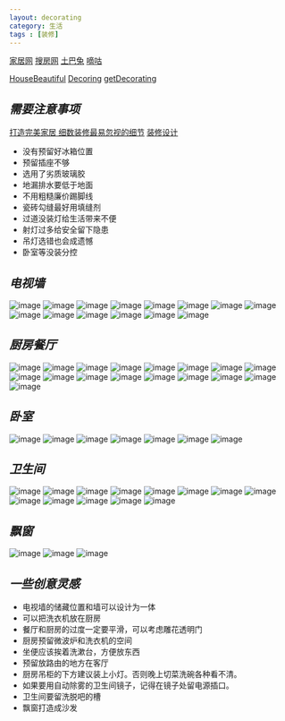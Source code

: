 ```yaml
---
layout: decorating
category: 生活
tags : [装修]
---
```


[家居网](http://zhuangxiu.pchouse.com.cn)
[搜房网](http://home.soufun.com/zhuangxiu)
[土巴兔](http://www.to8to.com)
[嘀咕](http://www.digu.com/sequare/hot/145969/145969)

[HouseBeautiful](http://www.housebeautiful.com/)
[Decoring](http://www.elledecor.com/)
[getDecorating](http://getdecorating.com/)

## *需要注意事项*

[打造完美家居 细数装修最易忽视的细节](http://zhuangxiu.pchouse.com.cn/48/482591_all.html#content_page_3)
[装修设计](http://www.zhihu.com/topic/19600073)


* 没有预留好冰箱位置
* 预留插座不够
* 选用了劣质玻璃胶
* 地漏排水要低于地面
* 不用粗糙廉价踢脚线
* 瓷砖勾缝最好用填缝剂
* 过道没装灯给生活带来不便
* 射灯过多给安全留下隐患
* 吊灯选错也会成遗憾
* 卧室等没装分控

## *电视墙*
![image](http://decorate.qiniudn.com/%E7%94%B5%E8%A7%86%E5%A2%99/1-101026114J3.jpg)
![image](http://decorate.qiniudn.com/%E7%94%B5%E8%A7%86%E5%A2%99/10892601_170240694145_2.jpg)
![image](http://decorate.qiniudn.com/%E7%94%B5%E8%A7%86%E5%A2%99/1291270086278_000.jpg)
![image](http://decorate.qiniudn.com/%E7%94%B5%E8%A7%86%E5%A2%99/13185788077368.jpg)
![image](http://decorate.qiniudn.com/%E7%94%B5%E8%A7%86%E5%A2%99/1622742504.164449186)
![image](http://decorate.qiniudn.com/%E7%94%B5%E8%A7%86%E5%A2%99/1_120102132016_2.jpg)
![image](http://decorate.qiniudn.com/%E7%94%B5%E8%A7%86%E5%A2%99/20100803221203394.jpg)
![image](http://decorate.qiniudn.com/%E7%94%B5%E8%A7%86%E5%A2%99/201201101424437366.jpg)
![image](http://decorate.qiniudn.com/%E7%94%B5%E8%A7%86%E5%A2%99/4feae4fe08dfc04fd408b00022279be3e0a3.jpg)
![image](http://decorate.qiniudn.com/%E7%94%B5%E8%A7%86%E5%A2%99/7355735_082951443127_2.jpg)
![image](http://decorate.qiniudn.com/%E7%94%B5%E8%A7%86%E5%A2%99/9858966_125408635100_2.jpg)
![image](http://decorate.qiniudn.com/%E7%94%B5%E8%A7%86%E5%A2%99/ik0lmozw.jpg)
![image](http://decorate.qiniudn.com/%E7%94%B5%E8%A7%86%E5%A2%99/img201004261272295103.jpg)
![image](http://www.aoooo.cn/pic1/035/03505.jpg)


## *厨房餐厅*
![image](http://decorate.qiniudn.com/%E5%8E%A8%E6%88%BF%E9%A4%90%E5%8E%85/490592_12.jpg)
![image](http://www.webjx.com/files/allimg/081025/2145590.jpg)
![image](http://pica.nipic.com/2007-12-22/20071222202122326_2.jpg)
![image](http://pica.nipic.com/2007-12-22/20071222201639387_2.jpg)
![image](https://encrypted-tbn1.gstatic.com/images?q=tbn:ANd9GcTTAgjDicdDcVS9G9ExLuXbDuL2VhTQK5Bh10l4U86oP93VG1VUTw)
![image](http://www.jiazhuang6.com/hbcms/upload/image/big/4b/4b9f135f90551dce7a1b0cf75ff76e00.jpg)
![image](http://pic.to8to.com/case/day_081018/20090218_6b68dc1019ce62945172FEhdTooDZww9.jpg)
![image](http://img4.duitang.com/uploads/item/201302/25/20130225114322_cycfY.thumb.600_0.jpeg)
![image](http://cdn.duitang.com/uploads/item/201212/22/20121222001548_dEKWE.thumb.600_0.jpeg)
![image](http://image01.baixingstatic.com/01/5136fc43061fc04e1209e1c034d29be3e0a3.jpg)
![image](http://img6.house365.com/upload/2013/04/17/1366166889516e0d69803c6.jpg)
![image](http://image01.baixingstatic.com/01/513948ae045a8044620b98e0494e9be3e0a3.jpg)
![image](http://t0.gstatic.com/images?q=tbn:ANd9GcQmbxqasr0Nm1IyWLconQVABH0VxRqLqtWQGM5wtjx8i5-cCgXB)
![image](http://img.myliving.cn/attchment/uploadimg/tplx_kt/1406/1237512105.jpg)
![image](http://home.myliving.cn/attchment/fckupload/2(350).jpg)
![image](http://t0.gstatic.com/images?q=tbn:ANd9GcTCPsQAhA0_SiYCDHuOdZTWigtDsAO0j5opZQzh-yUYgW0pKUDXiw)
![image](http://www.zhuangxiuxiaoguotu.com/uploadfile/2011/0211/20110211103107442.jpg)


## *卧室*
![image](http://decorate.qiniudn.com/%E5%8D%A7%E5%AE%A4/490592_11.jpg)
![image](http://decorate.qiniudn.com/%E5%8D%A7%E5%AE%A4/490592_7.jpg)
![image](http://image.51hejia.com/images/binary/0001/8101/1f5e9a310d7e989c694ace92926862f1.jpg)
![image](http://home.sun0769.com/home/case/W020101117349528906870.jpg)
![image](http://t11.baidu.com/it/u=2506404052,2877161914&fm=21&gp=0.jpg)
![image](http://img3.zhubajie.com/task/2009-11/30/186819/middlegz3po4xd.jpg)
![image](http://pic.to8to.com/case/day_121018/20121018_905f42b76d1460b02166xHryferQPFyf.jpg)

## *卫生间*
![image](http://img3.douban.com/view/photo/photo/public/p2129327474.jpg)
![image](http://images-fast.digu365.com/sp/width/736/d6d5543bd04096543219877cd18b6984_0004.jpg?f=detail)
![image](http://images-fast.digu365.com/sp/width/736/079b3847b523fb3b4093d75e703408fb_0013.jpg?f=detail)
![image](http://images-fast.digu365.com/sp/width/736/508c2bef4d66e718b62aa252e6c257be_0014.jpg?f=detail)
![image](http://images-fast.digu365.com/sp/width/736/b5363355c0c5db360d10226ae106741d_0014.jpg?f=detail)
![image](http://images-fast.digu365.com/sp/width/736/9d5ee31e05f810d3b698f46b0c466d7d_0012.jpg?f=detail)
![image](http://images-fast.digu365.com/sp/width/736/926f9af7efec024c68c4e808b68792bb_0013.jpg?f=detail)
![image](http://pic1.to8to.com/case/1312/18/20131218_4e42c19dfad49d84eaf2qtd6atkt7dmz.jpg)
![image](http://pic.to8to.com/case/1209/04/20120904_4afa98c6491981b1bb3cgDtDrdw0zj9N.jpg)
![image](http://pic.to8to.com/case/1209/05/20120905_dce4c5459528cf935692mOSmMd4HygXi.jpg)
![image](http://pic.to8to.com/case/1401/04/20140104_9ec29bcb03f78322eec6qdxcare56sng.jpg)
![image](http://pic.to8to.com/case/1401/04/20140104_2a22dfa613449d843164ohsmo4uslolo.jpg)
![image](http://images-fast.digu365.com/sp/width/736/ad9d1d3f3c786842c8750ed9b31630bd_0012.jpg?f=detail)

## *飘窗*
![image](http://images-fast.digu365.com/sp/width/736/5cc238c87445d19fa03ab7209cb686d9_0009.?f=detail)
![image](http://images-fast.digu365.com/sp/width/736/b87d8b2c146f1a7f9b52fddf57825ef8_0009.?f=detail)
![image](http://images-fast.digu365.com/sp/width/736/20c8852f52c5fa6bc9a31f6d6ad1f34e_0009.?f=detail)


## *一些创意灵感*
* 电视墙的储藏位置和墙可以设计为一体
* 可以把洗衣机放在厨房
* 餐厅和厨房的过度一定要平滑，可以考虑雕花透明门
* 厨房预留微波炉和洗衣机的空间
* 坐便应该挨着洗漱台，方便放东西
* 预留放路由的地方在客厅
* 厨房吊柜的下方建议装上小灯。否则晚上切菜洗碗各种看不清。
* 如果要用自动除雾的卫生间镜子，记得在镜子处留电源插口。
* 卫生间要留洗脱吧的槽
* 飘窗打造成沙发
